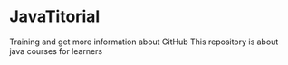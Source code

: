 # JavaTitorial
Training and get more information about GitHub
This repository is about java courses for learners
